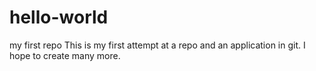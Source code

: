 # hello-world
my first repo
This is my first attempt at a repo and an application in git. I hope to create many more.
